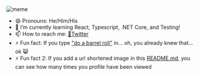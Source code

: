 ![meme](https://bit.ly/funky_sauce)
* 😄 Pronouns: He/Him/His
* 🌱 I’m currently learning React, Typescript, .NET Core, and Testing!
* 📫 How to reach me: [🐤Twitter](https://twitter.com/howzitcal)
* ⚡ Fun fact: If you type ["do a barrel roll"](https://google.com/search?q=do+a+barrel+roll) in... oh, you already knew that... ok 😸
* ⚡ Fun fact 2: If you add a url shortened image in this [README.md](https://github.com/howzitcal/howzitcal/blob/main/README.md), you can see how many times you profile have been viewed



<!--
**howzitcal/howzitcal** is a ✨ _special_ ✨ repository because its `README.md` (this file) appears on your GitHub profile.

Here are some ideas to get you started:

- 🔭 I’m currently working on ...
- 🌱 I’m currently learning ...
- 👯 I’m looking to collaborate on ...
- 🤔 I’m looking for help with ...
- 💬 Ask me about ...
- 📫 How to reach me: ...
- 😄 Pronouns: ...
- ⚡ Fun fact: ...
-->
